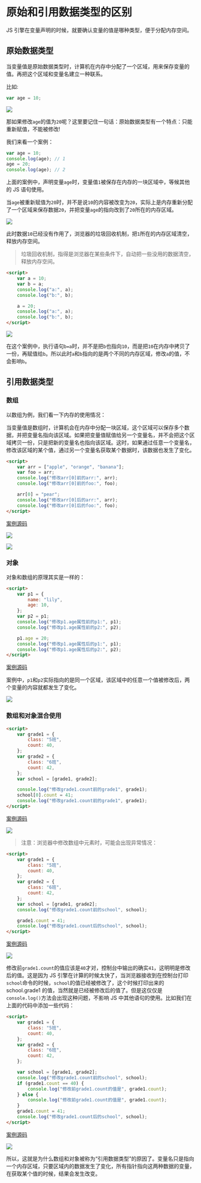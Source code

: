 # 原始和引用数据类型的区别

JS 引擎在变量声明的时候，就要确认变量的值是哪种类型，便于分配内存空间。

## 原始数据类型

当变量值是原始数据类型时，计算机在内存中分配了一个区域，用来保存变量的值。再把这个区域和变量名建立一种联系。

比如:

```js
var age = 10;
```

![](./images/01.png)

那如果修改`age`的值为`20`呢？这里要记住一句话：原始数据类型有一个特点：只能重新赋值，不能被修改!

我们来看一个案例：

```js
var age = 10;
console.log(age); // 1
age = 20;
console.log(age); // 2
```

上面的案例中，声明变量`age`时，变量值`1`被保存在内存的一块区域中，等候其他的 JS 语句使用。

当`age`被重新赋值为`20`时，并不是说`10`的内容被改变为`20`，实际上是内存重新分配了一个区域来保存数据`20`，并把变量`age`的指向改到了`20`所在的内存区域。

![](./images/02.gif)

此时数据`10`已经没有作用了，浏览器的垃圾回收机制，把`1`所在的内存区域清空，释放内存空间。

> 垃圾回收机制，指得是浏览器在某些条件下，自动把一些没用的数据清空，释放内存空间。

```html
<script>
    var a = 10;
    var b = a;
    console.log("a:", a);
    console.log("b:", b);

    a = 20;
    console.log("a:", a);
    console.log("b:", b);
</script>
```

![](./images/03.gif)

在这个案例中，执行语句`b=a`时，并不是把`b`也指向`10`，而是把`10`在内存中拷贝了一份，再赋值给`b`。所以此时`a`和`b`指向的是两个不同的内存区域，修改`a`的值，不会影响`b`。

## 引用数据类型

### 数组

以数组为例，我们看一下内存的使用情况：

当变量值是数组时，计算机会在内存中分配一块区域，这个区域可以保存多个数据，并把变量名指向该区域。如果把变量值赋值给另一个变量名，并不会把这个区域拷贝一份，只是把新的变量名也指向该区域。这时，如果通过任意一个变量名，修改该区域的某个值，通过另一个变量名获取某个数据时，该数据也发生了变化。

```html
<script>
    var arr = ["apple", "orange", "banana"];
    var foo = arr;
    console.log("修改arr[0]前的arr:", arr);
    console.log("修改arr[0]前的foo:", foo);

    arr[0] = "pear";
    console.log("修改arr[0]后的arr:", arr);
    console.log("修改arr[0]后的foo:", foo);
</script>
```

[案例源码](./demo/demo04.html)

![](./images/04.png)

![](./images/04.gif)

### 对象

对象和数组的原理其实是一样的：

```html
<script>
    var p1 = {
        name: "lily",
        age: 10,
    };
    var p2 = p1;
    console.log("修改p1.age属性前的p1:", p1);
    console.log("修改p1.age属性前的p2:", p2);

    p1.age = 20;
    console.log("修改p1.age属性后的p1:", p1);
    console.log("修改p1.age属性后的p2:", p2);
</script>
```

[案例源码](./demo/demo05.html)

案例中，`p1`和`p2`实际指向的是同一个区域，该区域中的任意一个值被修改后，两个变量的内容就都发生了变化。

![](./images/05.png)

### 数组和对象混合使用

```html
<script>
    var grade1 = {
        class: "5班",
        count: 40,
    };
    var grade2 = {
        class: "6班",
        count: 42,
    };
    var school = [grade1, grade2];

    console.log("修改grade1.count前的grade1", grade1);
    school[0].count = 41;
    console.log("修改grade1.count前的grade1", grade1);
</script>
```

[案例源码](./demo/demo06.html)

![](./images/06.png)

> 注意：浏览器中修改数组中元素时，可能会出现异常情况：

```html
<script>
    var grade1 = {
        class: "5班",
        count: 40,
    };
    var grade2 = {
        class: "6班",
        count: 42,
    };
    var school = [grade1, grade2];
    console.log("修改grade1.count前的school", school);

    grade1.count = 41;
    console.log("修改grade1.count后的school", school);
</script>
```

[案例源码](./demo/demo07.html)

![](./images/07.png)

修改前`grade1.count`的值应该是`40`才对，控制台中输出的确实`41`，这明明是修改后的值。这是因为 JS 引擎在计算的时候太快了，当浏览器接收到在控制台打印`school`命令的时候，`school`的值已经被修改了，这个时候打印出来的 school.grade1 的值，当然就是已经被修改后的值了。但是这仅仅是`console.log()`方法会出现这种问题，不影响 JS 中其他语句的使用。比如我们在上面的代码中添加一些代码：

```html
<script>
    var grade1 = {
        class: "5班",
        count: 40,
    };
    var grade2 = {
        class: "6班",
        count: 42,
    };

    var school = [grade1, grade2];
    console.log("修改grade1.count前的school", school);
    if (grade1.count == 40) {
        console.log("修改前grade1.count的值是", grade1.count);
    } else {
        console.log("修改前grade1.count的值是", grade1.count);
    }
    grade1.count = 41;
    console.log("修改grade1.count后的school", school);
</script>
```

[案例源码](./demo/demo08.html)

![](./images/08.png)

所以，这就是为什么数组和对象被称为“引用数据类型”的原因了。变量名只是指向一个内存区域，只要区域内的数据发生了变化，所有指针指向这两种数据的变量，在获取某个值的时候，结果会发生改变。
